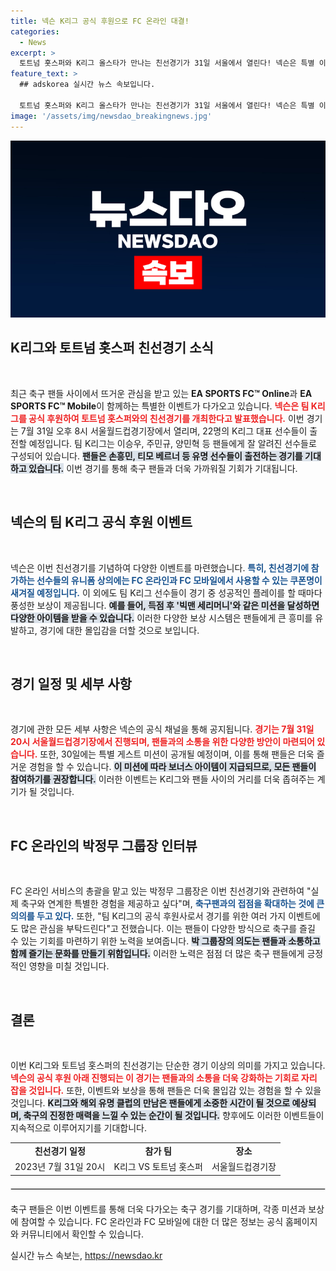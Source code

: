 ```yaml
---
title: 넥슨 K리그 공식 후원으로 FC 온라인 대결!
categories:
  - News
excerpt: >
  토트넘 홋스퍼와 K리그 올스타가 만나는 친선경기가 31일 서울에서 열린다! 넥슨은 특별 이벤트와 보상으로 팬들의 기대를 모으고 있으며, 직접 경험할 수 있는 기회를 놓치지 마세요!
feature_text: >
  ## adskorea 실시간 뉴스 속보입니다.

  토트넘 홋스퍼와 K리그 올스타가 만나는 친선경기가 31일 서울에서 열린다! 넥슨은 특별 이벤트와 보상으로 팬들의 기대를 모으고 있으며, 직접 경험할 수 있는 기회를 놓치지 마세요!
image: '/assets/img/newsdao_breakingnews.jpg'
---
```


<p><img src="/assets/img/newsdao_breakingnews.jpg" alt="adskorea 속보" /></p>

<h2 data-ke-size="size26">K리그와 토트넘 홋스퍼 친선경기 소식</h2>

<p data-ke-size="size16">&nbsp;</p>

<p data-ke-size="size16">최근 축구 팬들 사이에서 뜨거운 관심을 받고 있는 <strong>EA SPORTS FC™ Online</strong>과 <strong>EA SPORTS FC™ Mobile</strong>이 함께하는 특별한 이벤트가 다가오고 있습니다. <b><span style="color: #ee2323;">넥슨은 팀 K리그를 공식 후원하여 토트넘 홋스퍼와의 친선경기를 개최한다고 발표했습니다.</span></b> 이번 경기는 7월 31일 오후 8시 서울월드컵경기장에서 열리며, 22명의 K리그 대표 선수들이 출전할 예정입니다. 팀 K리그는 이승우, 주민규, 양민혁 등 팬들에게 잘 알려진 선수들로 구성되어 있습니다. <b><span style="background-color: #21538527;">팬들은 손흥민, 티모 베르너 등 유명 선수들이 출전하는 경기를 기대하고 있습니다.</span></b> 이번 경기를 통해 축구 팬들과 더욱 가까워질 기회가 기대됩니다.</p>

<p data-ke-size="size16">&nbsp;</p>

<h2 data-ke-size="size26">넥슨의 팀 K리그 공식 후원 이벤트</h2>

<p data-ke-size="size16">&nbsp;</p>

<p data-ke-size="size16">넥슨은 이번 친선경기를 기념하여 다양한 이벤트를 마련했습니다. <b><span style="color: #1a5490;">특히, 친선경기에 참가하는 선수들의 유니폼 상의에는 FC 온라인과 FC 모바일에서 사용할 수 있는 쿠폰명이 새겨질 예정입니다.</span></b> 이 외에도 팀 K리그 선수들이 경기 중 성공적인 플레이를 할 때마다 풍성한 보상이 제공됩니다. <b><span style="background-color: #21538527;">예를 들어, 득점 후 '빅맨 세리머니'와 같은 미션을 달성하면 다양한 아이템을 받을 수 있습니다.</span></b> 이러한 다양한 보상 시스템은 팬들에게 큰 흥미를 유발하고, 경기에 대한 몰입감을 더할 것으로 보입니다.</p>

<p data-ke-size="size16">&nbsp;</p>

<h2 data-ke-size="size26">경기 일정 및 세부 사항</h2>

<p data-ke-size="size16">&nbsp;</p>

<p data-ke-size="size16">경기에 관한 모든 세부 사항은 넥슨의 공식 채널을 통해 공지됩니다. <b><span style="color: #ee2323;">경기는 7월 31일 20시 서울월드컵경기장에서 진행되며, 팬들과의 소통을 위한 다양한 방안이 마련되어 있습니다.</span></b> 또한, 30일에는 특별 게스트 미션이 공개될 예정이며, 이를 통해 팬들은 더욱 즐거운 경험을 할 수 있습니다. <b><span style="background-color: #21538527;">이 미션에 따라 보너스 아이템이 지급되므로, 모든 팬들이 참여하기를 권장합니다.</span></b> 이러한 이벤트는 K리그와 팬들 사이의 거리를 더욱 좁혀주는 계기가 될 것입니다.</p>

<p data-ke-size="size16">&nbsp;</p>

<h2 data-ke-size="size26">FC 온라인의 박정무 그룹장 인터뷰</h2>

<p data-ke-size="size16">&nbsp;</p>

<p data-ke-size="size16">FC 온라인 서비스의 총괄을 맡고 있는 박정무 그룹장은 이번 친선경기와 관련하여 "실제 축구와 연계한 특별한 경험을 제공하고 싶다"며, <b><span style="color: #1a5490;">축구팬과의 접점을 확대하는 것에 큰 의의를 두고 있다.</span></b> 또한, "팀 K리그의 공식 후원사로서 경기를 위한 여러 가지 이벤트에도 많은 관심을 부탁드린다"고 전했습니다. 이는 팬들이 다양한 방식으로 축구를 즐길 수 있는 기회를 마련하기 위한 노력을 보여줍니다. <b><span style="background-color: #21538527;">박 그룹장의 의도는 팬들과 소통하고 함께 즐기는 문화를 만들기 위함입니다.</span></b> 이러한 노력은 점점 더 많은 축구 팬들에게 긍정적인 영향을 미칠 것입니다.</p>

<p data-ke-size="size16">&nbsp;</p>

<h2 data-ke-size="size26">결론</h2>

<p data-ke-size="size16">&nbsp;</p>

<p data-ke-size="size16">이번 K리그와 토트넘 홋스퍼의 친선경기는 단순한 경기 이상의 의미를 가지고 있습니다. <b><span style="color: #ee2323;">넥슨의 공식 후원 아래 진행되는 이 경기는 팬들과의 소통을 더욱 강화하는 기회로 자리 잡을 것입니다.</span></b> 또한, 이벤트와 보상을 통해 팬들은 더욱 몰입감 있는 경험을 할 수 있을 것입니다. <b><span style="background-color: #21538527;">K리그와 해외 유명 클럽의 만남은 팬들에게 소중한 시간이 될 것으로 예상되며, 축구의 진정한 매력을 느낄 수 있는 순간이 될 것입니다.</span></b> 향후에도 이러한 이벤트들이 지속적으로 이루어지기를 기대합니다.</p>

<p data-ke-size="size16"></p>

<table style="width: 100%; border-collapse: collapse; border: none;">
<tr>
<td style="text-align: center; height: 17px;"><b>친선경기 일정</b></td>
<td style="text-align: center; height: 17px;"><b>참가 팀</b></td>
<td style="text-align: center; height: 17px;"><b>장소</b></td>
</tr>
<tr>
<td style="text-align: center; height: 17px;">2023년 7월 31일 20시</td>
<td style="text-align: center; height: 17px;">K리그 VS 토트넘 홋스퍼</td>
<td style="text-align: center; height: 17px;">서울월드컵경기장</td>
</tr>
</table>

<p data-ke-size="size16"></p>

<hr style="border:1px solid #ddd; margin:20px 0;" />

<p data-ke-size="size16">축구 팬들은 이번 이벤트를 통해 더욱 다가오는 축구 경기를 기대하며, 각종 미션과 보상에 참여할 수 있습니다. FC 온라인과 FC 모바일에 대한 더 많은 정보는 공식 홈페이지와 커뮤니티에서 확인할 수 있습니다.</p>

<p data-ke-size="size16"></p>
실시간 뉴스 속보는, <a href="https://newsdao.kr" rel="dofollow">https://newsdao.kr</a>


